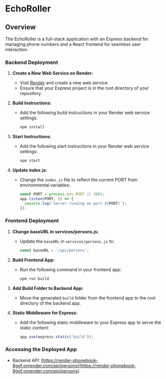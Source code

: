 # EchoRoller

## Overview

The EchoRoller is a full-stack application with an Express backend for managing phone numbers and a React frontend for seamless user interaction.

### Backend Deployment

1. **Create a New Web Service on Render:**
   - Visit [Render](https://render.com/) and create a new web service.
   - Ensure that your Express project is in the root directory of your repository.

2. **Build Instructions:**
   - Add the following build instructions in your Render web service settings:
     ```bash
     npm install
     ```

3. **Start Instructions:**
   - Add the following start instructions in your Render web service settings:
     ```bash
     npm start
     ```

4. **Update index.js:**
   - Change the `index.js` file to reflect the current PORT from environmental variables:
     ```javascript
     const PORT = process.env.PORT || 3001;
     app.listen(PORT, () => {
       console.log(`Server running on port ${PORT}`);
     });
     ```

### Frontend Deployment

1. **Change baseURL in services/persons.js:**
   - Update the `baseURL` in `services/persons.js` to:
     ```javascript
     const baseURL = '/api/persons';
     ```

2. **Build Frontend App:**
   - Run the following command in your frontend app:
     ```bash
     npm run build
     ```

3. **Add Build Folder to Backend App:**
   - Move the generated `build` folder from the frontend app to the root directory of the backend app.

4. **Static Middleware for Express:**
   - Add the following static middleware to your Express app to serve the static content:
     ```javascript
     app.use(express.static('build'));
     ```

### Accessing the Deployed App

- Backend API: [https://render-phonebook-8ggf.onrender.com/api/persons](https://render-phonebook-8ggf.onrender.com/api/persons)
